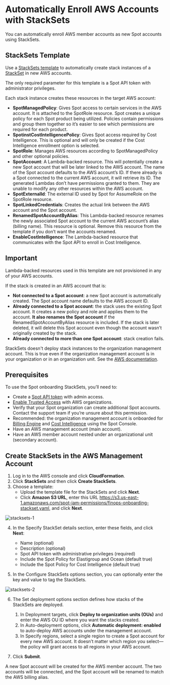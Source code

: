 # Automatically Enroll AWS Accounts with StackSets 

You can automatically enroll AWS member accounts as new Spot accounts using StackSets. 

## StackSets Template 

Use a [StackSets template](https://s3.us-east-1.amazonaws.com/spot-iam-permissions/finops-onboarding-stackset.yaml) to automatically create stack instances of a [StackSet](https://docs.aws.amazon.com/AWSCloudFormation/latest/UserGuide/what-is-cfnstacksets.html) in new AWS accounts. 

The only required parameter for this template is a Spot API token with administrator privileges. 

Each stack instance creates these resources in the target AWS account: 

* **SpotManagedPolicy**: Gives Spot access to certain services in the AWS account. It is attached to the SpotRole resource. Spot creates a unique policy for each Spot product being utilized. Policies contain permissions and group them together so it’s easier to see which permissions are required for each product. 
* **SpotinstCostIntelligencePolicy**: Gives Spot access required by Cost Intelligence. This is optional and will only be created if the Cost Intelligence enrollment option is selected. 
* **SpotRole**: Manages AWS resources according to SpotManagedPolicy and other optional policies. 
* **SpotAccount**: A Lambda-backed resource. This will potentially create a new Spot account that will be later linked to the AWS account. The name of the Spot account defaults to the AWS account’s ID. If there already is a Spot connected to the current AWS account, it will retrieve its ID. 
The generated Lambdas don’t have permissions granted to them. They are unable to modify any other resources within the AWS account. 
* **SpotExternalId**: The external ID used by Spot for AssumeRole on the SpotRole resource. 
* **SpotLinkedCredentials**: Creates the actual link between the AWS account and the Spot account. 
* **RenamedSpotAccountByAlias**: This Lambda-backed resource renames the newly associated Spot account to the current AWS account’s alias (billing name). This resource is optional. Remove this resource from the template if you don’t want the accounts renamed. 
* **EnableCostIntelligence**: The Lambda-backed resource that communicates with the Spot API to enroll in Cost Intelligence. 

## Important 

Lambda-backed resources used in this template are not provisioned in any of your AWS accounts. 

If the stack is created in an AWS account that is: 

* **Not connected to a Spot account**: a new Spot account is automatically created. The Spot account name defaults to the AWS account ID. 
* **Already connected to a Spot account**: the stack uses the existing Spot account. It creates a new policy and role and applies them to the account. **It also renames the Spot account** if the RenamedSpotAccountByAlias resource is included. If the stack is later deleted, it will delete this Spot account even though the account wasn’t originally created by the stack. 
* **Already connected to more than one Spot account**: stack creation fails. 

StackSets doesn't deploy stack instances to the organization management account. This is true even if the organization management account is in your organization or in an organization unit. See the [AWS documentation](https://docs.aws.amazon.com/AWSCloudFormation/latest/APIReference/API_DeploymentTargets.html). 

## Prerequisites 

To use the Spot onboarding StackSets, you’ll need to: 

* Create a [Spot API token](administration/api/create-api-token) with admin access. 
* [Enable Trusted Access](https://docs.aws.amazon.com/AWSCloudFormation/latest/UserGuide/stacksets-orgs-activate-trusted-access.html) with AWS organizations. 
* Verify that your Spot organization can create additional Spot accounts. Contact the support team if you’re unsure about this permission. 
* Recommended: the organization management account is onboarded for [Billing Engine](billing-engine/get-started/connect-aws) and [Cost Intelligence](cost-intelligence/get-started/connect-aws) using the Spot Console. 
* Have an AWS management account (main account). 
* Have an AWS member account nested under an organizational unit (secondary account). 

## Create StackSets in the AWS Management Account 

1. Log in to the AWS console and click **CloudFormation**. 
2. Click **StackSets** and then click **Create StackSets**. 
3. Choose a template: 
    * Upload the template file for the StackSets and click **Next**. 
    * Click **Amazon S3 URL**, enter this URL https://s3.us-east-1.amazonaws.com/spot-iam-permissions/finops-onboarding-stackset.yaml, and click **Next**.

![stacksets-1](https://github.com/spotinst/help/assets/106514736/ca14fbad-eb28-48b4-b58b-51344092fce1)

4. In the Specify StackSet details section, enter these fields, and click **Next**: 
    * Name (optional) 
    * Description (optional) 
    * Spot API token with administrative privileges (required) 
    * Include the Spot Policy for Elastigroup and Ocean (default true)
    * Include the Spot Policy for Cost Intelligence (default true)
    
5. In the Configure StackSets options section, you can optionally enter the key and value to tag the StackSets. 

![stacksets-2](https://github.com/spotinst/help/assets/106514736/ce471c00-488c-4b49-a728-c4c1c1c71cc2)
 
6. The Set deployment options section defines how stacks of the StackSets are deployed. 
    1. In Deployment targets, click **Deploy to organization units (OUs)** and enter the AWS OU ID where you want the stacks created. 
    2. In Auto-deployment options, click **Automatic deployment: enabled** to auto-deploy AWS accounts under the management account. 
    3. In Specify regions, select a single region to create a Spot account for every new AWS account. It doesn’t matter which region you select—the policy will grant access to all regions in your AWS account. 

7. Click **Submit**. 

A new Spot account will be created for the AWS member account. The two accounts will be connected, and the Spot account will be renamed to match the AWS billing alias. 
